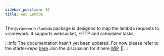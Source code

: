 ```yaml
---
sidebar_position: 10
title: AWS Lambda
---
```


The `@vramework/lambda` package is designed to map the lambda requests to vramework. It supports websocket, HTTP and scheduled tasks.


:::info
The documentation hasn't yet been updated. For now please refer to the starter-repo [here](https://github.com/vramework/workspace-starter/tree/master/backends/serverless)
Join the discussion for it here [WIP](https://github.com/vramework/vramework.io/issues/2)
 🚧
:::
